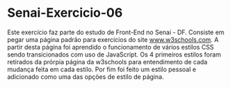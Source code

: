 # Senai-Exercicio-06

Este exercício faz parte do estudo de Front-End no Senai - DF. Consiste em pegar uma página padrão para exercícios do site www.w3schools.com.
A partir desta página foi aprendido o funcionamento de vários estilos CSS sendo transicionados com uso de JavaScript. Os 4 primeiros estilos
foram retirados da prórpia página da w3schools para entendimento de cada mudança feita em cada estilo. Por fim foi feito um estilo pessoal e
adicionado como uma das opções de estilo de página.
